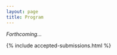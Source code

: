 ```yaml
---
layout: page
title: Program
---
```


<i> Forthcoming...</i>

{% include accepted-submissions.html %}